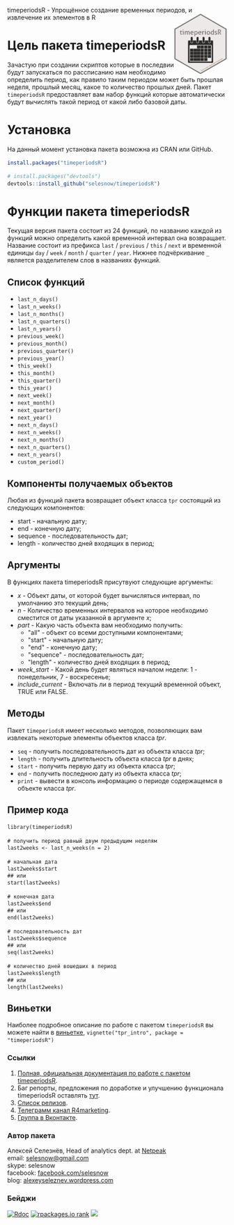 timeperiodsR - Упрощённое создание временных периодов, и извлечение их элементов в R <a href='https:/selesnow.github.io/timeperiodsR'><img src='https://raw.githubusercontent.com/selesnow/timeperiodsR/master/inst/timeperiodsR_logo.png' align="right" height="139" /></a>

# Цель пакета timeperiodsR
Зачастую при создании скриптов которые в последвии будут запускаться по рассписанию нам необходимо определить период, как правило таким периодом может быть прошлая неделя, прошлый месяц, какое то количество прошлых дней. Пакет `timeperiodsR` предоставляет вам набор функций которые автоматически будут вычислять такой период от какой либо базовой даты.

# Установка
На данный момент установка пакета возможна из CRAN или GitHub.

```r
install.packages("timeperiodsR")
```

```r
# install.packages("devtools")
devtools::install_github("selesnow/timeperiodsR")
```

# Функции пакета timeperiodsR
Текущая версия пакета состоит из 24 функций, по названию каждой из функций можно определить какой временной интервал она возвращает.
Название состоит из префикса `last` / `previous` / `this` / `next` и временной единицы `day` / `week` / `month` / `quarter` / `year`. Нижнее подчёркивание `_` является разделителем слов в названиях функций. 

## Список функций
* `last_n_days()`
* `last_n_weeks()`
* `last_n_months()`
* `last_n_quarters()`
* `last_n_years()`
* `previous_week()`
* `previous_month()`
* `previous_quarter()`
* `previous_year()`
* `this_week()`
* `this_month()`
* `this_quarter()`
* `this_year()`
* `next_week()`
* `next_month()`
* `next_quarter()`
* `next_year()`
* `next_n_days()`
* `next_n_weeks()`
* `next_n_months()`
* `next_n_quarters()`
* `next_n_years()`
* `custom_period()`

## Компоненты получаемых объектов
Любая из функций пакета возвращает объект класса `tpr` состоящий из следующих компонентов:
* start - начальную дату;
* end - конечную дату;
* sequence - последовательность дат;
* length - количество дней входящих в период;

## Аргументы
В функциях пакета timeperiodsR присутвуют следующие аргументы:
* *x* - Объект даты, от которой будет вычисляться интервал, по умолчанию это текущий день;
* *n* - Количество временных интервалов на которое необходимо сместится от даты указанной в аргументе *x*;
* *part* - Какую часть объекта вам необходимо получить:
    * "all" - объект со всеми доступными компонентами;
    * "start" - начальную дату;
    * "end" - конечную дату;
    * "sequence" - последовательность дат;
    * "length" - количество дней входящих в период;
* *week_start* - Какой день будет являться началом недели: 1 - понедельник, 7 - воскресенье;
* *include_current* - Включать ли в период текущий временной объект, TRUE или FALSE.

## Методы
Пакет `timeperiodsR` имеет несколько методов, позволяющих вам извлекать некоторые элементы объектов класса *tpr*.

* `seq` - получить последовательность дат из объекта класса *tpr*;
* `length` - получить длительность объекта класса *tpr* в днях;
* `start` - получить первую дату из объекта класса *tpr*;
* `end` - получить последнюю дату из объекта класса *tpr*;
* `print` - вывести в консоль информацию о периоде содержащемся в объекте класса *tpr*.

## Пример кода
```
library(timeperiodsR)

# получить период равный двум предыдущим неделям
last2weeks <- last_n_weeks(n = 2)

# начальная дата
last2weeks$start
## или
start(last2weeks)

# конечная дата
last2weeks$end
## или
end(last2weeks)

# последовательность дат
last2weeks$sequence
## или
seq(last2weeks)

# количество дней вошедших в период
last2weeks$length
## или
length(last2weeks)
```

## Виньетки
Наиболее подробное описание по работе с пакетом `timeperiodsR` вы можете найти в [виньетке](https://selesnow.github.io/timeperiodsR/inst/doc/tpr_intro.html), `vignette("tpr_intro", package = "timeperiodsR")`

### Ссылки
1. [Полная, официальная документация по работе с пакетом timeperiodsR](https://selesnow.github.io/timeperiodsR/).
2. Баг репорты, предложения по доработке и улучшению функционала timeperiodsR оставлять [тут](https://github.com/selesnow/timeperiodsR/issues). 
3. [Список релизов](https://github.com/selesnow/timeperiodsR/releases).
4. [Телеграмм канал R4marketing](https://t.me/R4marketing).
5. [Группа в Вконтакте](https://vk.com/data_club).

### Автор пакета
Алексей Селезнёв, Head of analytics dept. at [Netpeak](https://netpeak.net)
<Br>email: selesnow@gmail.com
<Br>skype: selesnow
<Br>facebook: [facebook.com/selesnow](https://facebook.com/selesnow)
<Br>blog: [alexeyseleznev.wordpress.com](https://alexeyseleznev.wordpress.com/)

### Бейджи
[![Rdoc](http://www.rdocumentation.org/badges/version/timeperiodsR)](http://www.rdocumentation.org/packages/timeperiodsR)
[![rpackages.io rank](http://www.rpackages.io/badge/timeperiodsR.svg)](http://www.rpackages.io/package/timeperiodsR)
[![](https://cranlogs.r-pkg.org/badges/timeperiodsR)](https://cran.r-project.org/package=timeperiodsR)
